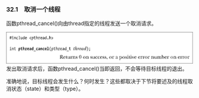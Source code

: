 ### 32.1　取消一个线程

函数pthread_cancel()向由thread指定的线程发送一个取消请求。



![843.png](../images/843.png)
发出取消请求后，函数pthread_cancel()当即返回，不会等待目标线程的退出。

准确地说，目标线程会发生什么？何时发生？这些都取决于下节将要述及的线程取消状态（state）和类型（type）。

